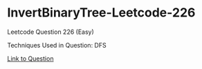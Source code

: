 # InvertBinaryTree-Leetcode-226

Leetcode Question 226 (Easy)

Techniques Used in Question:
DFS

[Link to Question](https://leetcode.com/problems/invert-binary-tree/)

